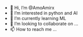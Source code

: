 - 👋 Hi, I’m @AmoAmirx
- 👀 I’m interested in python and AI
- 🌱 I’m currently learning ML
- 💞️ I’m looking to collaborate on ...
- 📫 How to reach me ...

<!---
AmoAmirx/AmoAmirx is a ✨ special ✨ repository because its `README.md` (this file) appears on your GitHub profile.
You can click the Preview link to take a look at your changes.
--->
